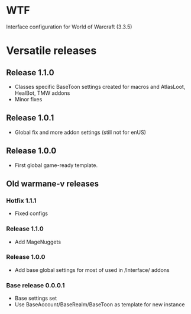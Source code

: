 # WTF
Interface configuration for World of Warcraft (3.3.5)

# Versatile releases

## Release 1.1.0
- Classes specific BaseToon settings created for macros and AtlasLoot, HealBot, TMW addons
- Minor fixes

## Release 1.0.1
- Global fix and more addon settings (still not for enUS)

## Release 1.0.0
- First global game-ready template.


## Old warmane-v releases

### Hotfix 1.1.1
- Fixed configs

### Release 1.1.0
- Add MageNuggets

### Release 1.0.0
- Add base global settings for most of used in /Interface/ addons

### Base release 0.0.0.1
- Base settings set
- Use BaseAccount/BaseRealm/BaseToon as template for new instance

